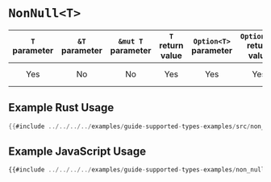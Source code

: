 # `NonNull<T>`

| `T` parameter | `&T` parameter | `&mut T` parameter | `T` return value | `Option<T>` parameter | `Option<T>` return value | JavaScript representation |
|:---:|:---:|:---:|:---:|:---:|:---:|:---:|
| Yes | No | No | Yes | Yes | Yes | A JavaScript number value |

## Example Rust Usage

```rust
{{#include ../../../../examples/guide-supported-types-examples/src/non_null.rs}}
```

## Example JavaScript Usage

```js
{{#include ../../../../examples/guide-supported-types-examples/non_null.js}}
```
